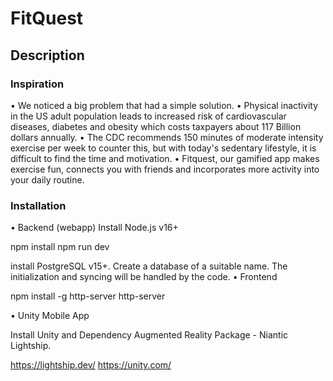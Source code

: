 # FitQuest
## Description
### Inspiration
•⁠  ⁠We noticed a big problem that had a simple solution. 
•⁠  ⁠Physical inactivity in the US adult population leads to increased risk of cardiovascular diseases, diabetes and obesity which costs taxpayers about 117 Billion dollars annually. 
•⁠  ⁠The CDC recommends 150 minutes of moderate intensity exercise per week to counter this, but with today's sedentary lifestyle, it is difficult to find the time and motivation. 
•⁠  ⁠Fitquest, our gamified app makes exercise fun, connects you with friends and incorporates more activity into your daily routine. 

### Installation
•⁠  ⁠Backend (webapp)
Install Node.js v16+

npm install
npm run dev

install PostgreSQL v15+. Create a database of a suitable name. The initialization and syncing will be handled by the code.
•⁠  ⁠Frontend

npm install -g http-server
http-server

•⁠  ⁠Unity Mobile App

Install Unity and Dependency Augmented Reality Package - Niantic Lightship. 


https://lightship.dev/
https://unity.com/

